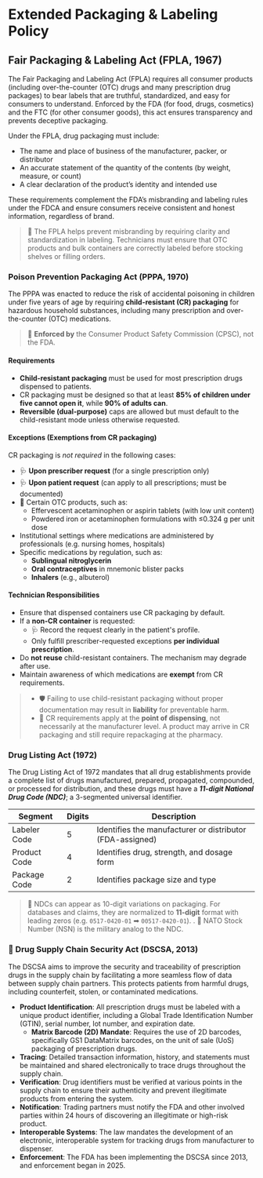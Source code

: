 # Extended Packaging & Labeling Policy

## Fair Packaging & Labeling Act (FPLA, 1967)

The Fair Packaging and Labeling Act (FPLA) requires all consumer products (including over-the-counter (OTC) drugs and many prescription drug packages) to bear labels that are truthful, standardized, and easy for consumers to understand. Enforced by the FDA (for food, drugs, cosmetics) and the FTC (for other consumer goods), this act ensures transparency and prevents deceptive packaging.

Under the FPLA, drug packaging must include:

- The name and place of business of the manufacturer, packer, or distributor
- An accurate statement of the quantity of the contents (by weight, measure, or count)
- A clear declaration of the product’s identity and intended use

These requirements complement the FDA’s misbranding and labeling rules under the FDCA and ensure consumers receive consistent and honest information, regardless of brand.

> 📌 The FPLA helps prevent misbranding by requiring clarity and standardization in labeling. Technicians must ensure that OTC products and bulk containers are correctly labeled before stocking shelves or filling orders.

### Poison Prevention Packaging Act (PPPA, 1970)

The PPPA was enacted to reduce the risk of accidental poisoning in children under five years of age by requiring **child-resistant (CR) packaging** for hazardous household substances, including many prescription and over-the-counter (OTC) medications.

> 🔑 **Enforced by** the Consumer Product Safety Commission (CPSC), not the FDA.

#### Requirements

- **Child-resistant packaging** must be used for most prescription drugs dispensed to patients.
- CR packaging must be designed so that at least **85% of children under five cannot open it**, while **90% of adults can**.
- **Reversible (dual-purpose)** caps are allowed but must default to the child-resistant mode unless otherwise requested.

#### Exceptions (Exemptions from CR packaging)

CR packaging is *not required* in the following cases:

- 🩺 **Upon prescriber request** (for a single prescription only)
- 🩺 **Upon patient request** (can apply to all prescriptions; must be documented)
- 💸 Certain OTC products, such as:
  - Effervescent acetaminophen or aspirin tablets (with low unit content)
  - Powdered iron or acetaminophen formulations with ≤0.324 g per unit dose
- Institutional settings where medications are administered by professionals (e.g. nursing homes, hospitals)
- Specific medications by regulation, such as:
  - **Sublingual nitroglycerin**
  - **Oral contraceptives** in mnemonic blister packs
  - **Inhalers** (e.g., albuterol)

#### Technician Responsibilities

- Ensure that dispensed containers use CR packaging by default.
- If a **non-CR container** is requested:
  - 🩺 Record the request clearly in the patient's profile.
  - Only fulfill prescriber-requested exceptions **per individual prescription**.
- Do **not reuse** child-resistant containers. The mechanism may degrade after use.
- Maintain awareness of which medications are **exempt** from CR requirements.

> - 🛡️ Failing to use child-resistant packaging without proper documentation may result in **liability** for preventable harm.
> - 🚨 CR requirements apply at the **point of dispensing**, not necessarily at the manufacturer level. A product may arrive in CR packaging and still require repackaging at the pharmacy.

### Drug Listing Act (1972)

The Drug Listing Act of 1972 mandates that all drug establishments provide a complete list of drugs manufactured, prepared, propagated, compounded, or processed for distribution, and these drugs must have a ***11-digit National Drug Code (NDC)***; a 3-segmented universal identifier.

| Segment | Digits | Description |
|---------|--------|-------------|
| Labeler Code | 5 | Identifies the manufacturer or distributor (FDA-assigned) |
| Product Code | 4 | Identifies drug, strength, and dosage form |
| Package Code | 2 | Identifies package size and type |

> 📌 NDCs can appear as 10-digit variations on packaging. For databases and claims, they are normalized to **11-digit** format with leading zeros (e.g. `0517-0420-01` ➡ `00517-0420-01`).
> .
> 🤯 NATO Stock Number (NSN) is the military analog to the NDC.

### 🤯 Drug Supply Chain Security Act (DSCSA, 2013)

The DSCSA aims to improve the security and traceability of prescription drugs in the supply chain by facilitating a more seamless flow of data between supply chain partners. This protects patients from harmful drugs, including counterfeit, stolen, or contaminated medications.

- **Product Identification**: All prescription drugs must be labeled with a unique product identifier, including a Global Trade Identification Number (GTIN), serial number, lot number, and expiration date.
  - **Matrix Barcode (2D) Mandate**: Requires the use of 2D barcodes, specifically GS1 DataMatrix barcodes, on the unit of sale (UoS) packaging of prescription drugs.
- **Tracing**: Detailed transaction information, history, and statements must be maintained and shared electronically to trace drugs throughout the supply chain.
- **Verification**: Drug identifiers must be verified at various points in the supply chain to ensure their authenticity and prevent illegitimate products from entering the system.
- **Notification**: Trading partners must notify the FDA and other involved parties within 24 hours of discovering an illegitimate or high-risk product.
- **Interoperable Systems**: The law mandates the development of an electronic, interoperable system for tracking drugs from manufacturer to dispenser.
- **Enforcement**: The FDA has been implementing the DSCSA since 2013, and enforcement began in 2025.
